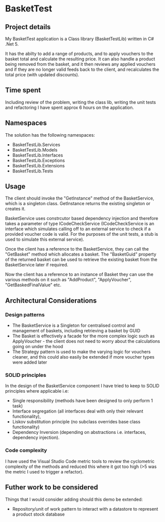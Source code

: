 # BasketTest

## Project details

My BasketTest application is a Class library (BasketTestLib) written in C# .Net 5.

It has the abilty to add a range of products, and to apply vouchers to the basket total and calculate the resulting price. It can also handle a product being removed from the basket, and it then reviews any applied vouchers and if they are no longer valid feeds back to the client, and recalculates the total price (with updated discounts).

## Time spent

Including review of the problem, writing the class lib, writing the unit tests and refactoring I have spent approx 6 hours on the application.

## Namespaces

The solution has the following namespaces:

- BasketTestLib.Services
- BasketTestLib.Models
- BasketTestLib.Interfaces
- BasketTestLib.Exceptions
- BasketTestLib.Extensions
- BasketTestLib.Tests

## Usage

The client should invoke the "GetInstance" method of the BasketService, which is a singleton class. GetInstance returns the existing singleton or creates it. 

 BasketService uses constrcutor based dependency injection and therefore takes a parameter of type ICodeCheckService (ICodeCheckService is an interface which simulates calling off to an external service to check if a provided voucher code is valid. For the purposes of the unit tests, a stub is used to simulate this external service).

Once the client has a reference to the BasketService, they can call the "GetBasket" method which allocates a basket. The "BasketGuid" property of the returned basket can be used to retrieve the existing basket from the BasketService later if required.

Now the client has a reference to an instance of Basket they can use the various methods on it such as "AddProduct", "ApplyVoucher", "GetBaskedFinalValue" etc.

## Architectural Considerations

### Design patterns

- The BasketService is a Singleton for centralised control and management of baskets, including retrieving a basket by GUID
- The Basket is effectively a facade for the more complex logic such as ApplyVoucher - the client does not need to worry about the calculations going on under the hood
- The Strategy pattern is used to make the varying logic for vouchers cleaner, and this could also easily be extended if more voucher types were added later

### SOLID principles

In the design of the BasketService component I have tried to keep to SOLID principles where applicable i.e: 

- Single responsibility (methods have been designed to only perform 1 task)
- Interface segregation (all interfaces deal with only their relevant functionality), 
- Liskov substitution principle (no subclass overrides base class functionality) 
- Dependency Inversion (depending on abstractions i.e. interfaces, dependency injection). 

### Code complexity

I have used the Visual Studio Code metric tools to review the cyclometric complexity of the methods and reduced this where it got too high (>5 was the metric I used to trigger a refactor).

## Futher work to be considered

Things that I would consider adding should this demo be extended:

- Repository/unit of work pattern to interact with a datastore to represent a product stock database
